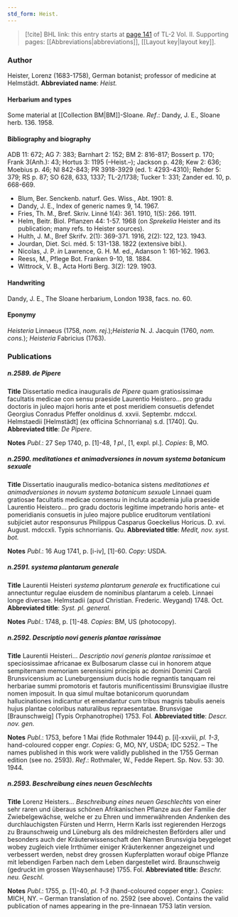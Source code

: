 ```yaml
---
std_form: Heist.
---
```


> [!cite] BHL link: this entry starts at [page 141](https://www.biodiversitylibrary.org/page/33068383) of TL-2 Vol. II.
> Supporting pages: [[Abbreviations|abbreviations]], [[Layout key|layout key]].

### Author

Heister, Lorenz (1683-1758), German botanist; professor of medicine at Helmstädt. 
**Abbreviated name**: *Heist.*

#### Herbarium and types

Some material at [[Collection BM|BM]]-Sloane.
*Ref*.: Dandy, J. E., Sloane herb. 136. 1958.

#### Bibliography and biography

ADB 11: 672; AG 7: 383; Barnhart 2: 152; BM 2: 816-817; Bossert p. 170; Frank 3(Anh.): 43; Hortus 3: 1195 (–Heist.–); Jackson p. 428; Kew 2: 636; Moebius p. 46; NI 842-843; PR 3918-3929 (ed. 1: 4293-4310); Rehder 5: 379; RS p. 87; SO 628, 633, 1337; TL-2/1738; Tucker 1: 331; Zander ed. 10, p. 668-669.
- Blum, Ber. Senckenb. naturf. Ges. Wiss., Abt. 1901: 8.
- Dandy, J. E., Index of generic names 9, 14. 1967.
- Fries, Th. M., Bref. Skriv. Linné 1(4): 361. 1910, 1(5): 266. 1911.
- Helm, Beitr. Biol. Pflanzen 44: 1-57. 1968 (on *Sprekelia* Heister and its publication; many refs. to Heister sources).
- Hulth, J. M., Bref Skrifv. 2(1): 369-371. 1916, 2(2): 122, 123. 1943.
- Jourdan, Diet. Sci. méd. 5: 131-138. 1822 (extensive bibl.).
- Nicolas, J. P. *in* Lawrence, G. H. M. ed., Adanson 1: 161-162. 1963.
- Reess, M., Pflege Bot. Franken 9-10, 18. 1884.
- Wittrock, V. B., Acta Horti Berg. 3(2): 129. 1903.

#### Handwriting

Dandy, J. E., The Sloane herbarium, London 1938, facs. no. 60.

#### Eponymy

*Heisteria* Linnaeus (1758, *nom. rej.*);*Heisteria* N. J. Jacquin (1760, *nom. cons.*); *Heisteria* Fabricius (1763).

### Publications

##### n.2589. de Pipere

**Title**
Dissertatio medica inauguralis *de Pipere* quam gratiosissimae facultatis medicae con sensu praeside Laurentio Heistero... pro gradu doctoris in juleo majori horis ante et post meridiem consuetis defendet Georgius Conradus Pfeffer onoldinus d. xxvii. Septembr. mdccxl. Helmstaedii \[Helmstädt\] (ex officina Schnorriana) s.d. \[1740\]. Qu.
**Abbreviated title**: *De Pipere*.

**Notes**
*Publ*.: 27 Sep 1740, p. \[1\]-48, *1 pl*., \[1, expl. pl.\]. *Copies*: B, MO.

##### n.2590. meditationes et animadversiones in novum systema botanicum sexuale

**Title**
Dissertatio inauguralis medico-botanica sistens *meditationes et animadversiones in novum systema botanicum sexuale* Linnaei quam gratiosae facultatis medicae consensu in incluta academia julia praeside Laurentio Heistero... pro gradu doctoris legitime impetrando horis ante- et pomeridianis consuetis in juleo majore publice eruditorum ventilationi subjiciet autor responsurus Philippus Casparus Goeckelius Horicus. D. xvi. August. mdccxli. Typis schnorrianis. Qu.
**Abbreviated title**: *Medit, nov. syst. bot.*

**Notes**
*Publ*.: 16 Aug 1741, p. \[i-iv\], \[1\]-60. *Copy*: USDA.

##### n.2591. systema plantarum generale

**Title**
Laurentii Heisteri *systema plantarum generale* ex fructificatione cui annectuntur regulae eiusdem de nominibus plantarum a celeb. Linnaei longe diversae. Helmstadii (apud Christian. Frederic. Weygand) 1748. Oct.
**Abbreviated title**: *Syst. pl. general.*

**Notes**
*Publ*.: 1748, p. \[1\]-48. *Copies*: BM, US (photocopy).

##### n.2592. Descriptio novi generis plantae rarissimae

**Title**
Laurentii Heisteri... *Descriptio novi generis plantae rarissimae* et speciosissimae africanae ex Bulbosarum classe cui in honorem atque sempiternam memoriam serenissimi principis ac domini Domini Caroli Brunsvicensium ac Luneburgensium ducis hodie regnantis tanquam rei herbariae summi promotoris et fautoris munificentissimi Brunsvigiae illustre nomen imposuit. In qua simul multae botanicorum quorundam hallucinationes indicantur et emendantur cum tribus magnis tabulis aeneis hujus plantae coloribus naturalibus repraesentatae. Brunsvigae \[Braunschweig\] (Typis Orphanotrophei) 1753. Fol.
**Abbreviated title**: *Descr. nov. gen.*

**Notes**
*Publ*.: 1753, before 1 Mai (fide Rothmaler 1944) p. \[i\]-xxviii, *pl. 1-3*, hand-coloured copper engr. *Copies*: G, MO, NY, USDA; IDC 5252. – The names published in this work were validly published in the 1755 German edition (see no. 2593).
*Ref*.: Rothmaler, W., Fedde Repert. Sp. Nov. 53: 30. 1944.

##### n.2593. Beschreibung eines neuen Geschlechts

**Title**
Lorenz Heisters... *Beschreibung eines neuen Geschlechts* von einer sehr raren und überaus schönen Afrikanischen Pflanze aus der Familie der Zwiebelgewächse, welche er zu Ehren und immerwährenden Andenken des durchlauchigsten Fürsten und Herrn, Herrn Karls isst regierenden Herzogs zu Braunschweig und Lüneburg als des mildreichesten Beförders aller und besonders auch der Kräuterwissenschaft den Namen Brunsvigia beygeleget wobey zugleich viele Irrthümer einiger Kräuterkenner angezeignet und verbessert werden, nebst drey grossen Kupferplatten worauf obige Pflanze mit lebendigen Farben nach dem Leben dargestellet wird. Braunschweig (gedruckt im grossen Waysenhause) 1755. Fol.
**Abbreviated title**: *Beschr. neu. Geschl.*

**Notes**
*Publ*.: 1755, p. \[1\]-40, *pl. 1-3* (hand-coloured copper engr.). *Copies*: MICH, NY. – German translation of no. 2592 (see above). Contains the valid publication of names appearing in the pre-linnaean 1753 latin version.

